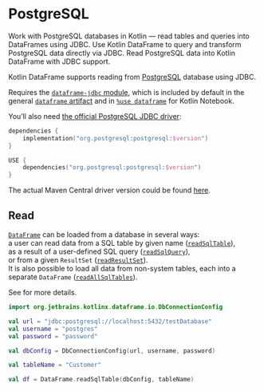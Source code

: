 # PostgreSQL

<web-summary>
Work with PostgreSQL databases in Kotlin — read tables and queries into DataFrames using JDBC.
</web-summary>

<card-summary>
Use Kotlin DataFrame to query and transform PostgreSQL data directly via JDBC.
</card-summary>

<link-summary>
Read PostgreSQL data into Kotlin DataFrame with JDBC support.
</link-summary>


Kotlin DataFrame supports reading from [PostgreSQL](https://www.postgresql.org) database using JDBC.

Requires the [`dataframe-jdbc` module](Modules.md#dataframe-jdbc),
which is included by default in the general [`dataframe` artifact](Modules.md#dataframe-general)
and in [`%use dataframe`](SetupKotlinNotebook.md#integrate-kotlin-dataframe) for Kotlin Notebook.

You’ll also need [the official PostgreSQL JDBC driver](https://jdbc.postgresql.org):

<tabs>
<tab title="Gradle project">

```kotlin
dependencies {
    implementation("org.postgresql:postgresql:$version")
}
```

</tab>
<tab title="Kotlin Notebook">


```kotlin
USE {
    dependencies("org.postgresql:postgresql:$version")
}
```

</tab>
</tabs>

The actual Maven Central driver version could be found 
[here](https://mvnrepository.com/artifact/org.postgresql/postgresql).

## Read

[`DataFrame`](DataFrame.md) can be loaded from a database in several ways:  
a user can read data from a SQL table by given name ([`readSqlTable`](readSqlDatabases.md)),  
as a result of a user-defined SQL query ([`readSqlQuery`](readSqlDatabases.md)),  
or from a given `ResultSet` ([`readResultSet`](readSqlDatabases.md)).  
It is also possible to load all data from non-system tables, each into a separate `DataFrame` ([`readAllSqlTables`](readSqlDatabases.md)).

See [](readSqlDatabases.md) for more details.

```kotlin
import org.jetbrains.kotlinx.dataframe.io.DbConnectionConfig

val url = "jdbc:postgresql://localhost:5432/testDatabase"
val username = "postgres"
val password = "password"

val dbConfig = DbConnectionConfig(url, username, password)

val tableName = "Customer"

val df = DataFrame.readSqlTable(dbConfig, tableName)
```
